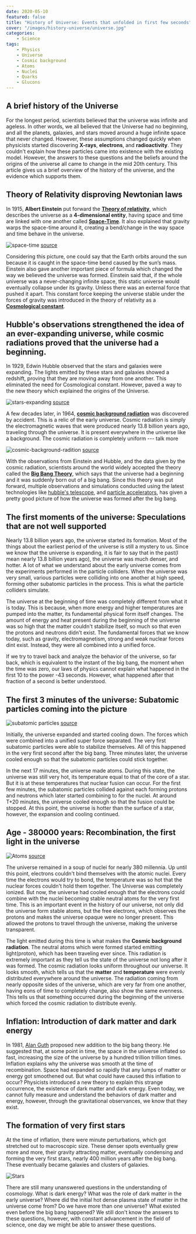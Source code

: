 ```yaml
---
date: 2020-05-10
featured: false
title: "History of Universe: Events that unfolded in first few seconds"
cover: "/images/history-universe/universe.jpg"
categories: 
    - Science
tags:
    - Physics
    - Universe
    - Cosmic background
    - Atoms
    - Nuclei
    - Quarks
    - Glucons
---
```


## A brief history of the Universe

For the longest period, scientists believed that the universe was infinite and ageless. In other words, we all believed that the Universe had no beginning, and all the planets, galaxies, and stars moved around a huge infinite space that never changed. However, these assumptions changed quickly when physicists started discovering **X-rays**, **electrons**, and **radioactivity**. They couldn't explain how these particles came into existence with the existing model. However, the answers to these questions and the beliefs around the origins of the universe all came to change in the mid 20th century. This article gives us a brief overview of the history of the universe, and the evidence which supports them.

## Theory of Relativity disproving Newtonian laws

In 1915, **Albert Einstein** put forward the [**Theory of relativity**](https://en.wikipedia.org/wiki/Theory_of_relativity), which describes the universe as a **4-dimensional entity**, having space and time are linked with one another called [**Space-Time**](https://en.wikipedia.org/wiki/Spacetime). It also explained that gravity warps the space-time around it, creating a bend/change in the way space and time behave in the universe.

![space-time](/images/history-universe/space-time.png)
[source](https://pixabay.com/illustrations/wormhole-space-time-light-tunnel-739872/)

Considering this picture, one could say that the Earth orbits around the sun because it is caught in the space-time bend caused by the sun’s mass. Einstein also gave another important piece of formula which changed the way we believed the universe was formed. Einstein said that, if the whole universe was a never-changing infinite space, this static universe would eventually collapse under its gravity. Unless there was an external force that pushed it apart. This constant force keeping the universe stable under the forces of gravity was introduced in the theory of relativity as a [**Cosmological constant**](https://en.wikipedia.org/wiki/Cosmological_constant).

## Hubble's observations strengthened the idea of an ever-expanding universe, while cosmic radiations proved that the universe had a beginning.

In 1929, Edwin Hubble observed that the stars and galaxies were expanding. The lights emitted by these stars and galaxies showed a redshift, proving that they are moving away from one another. This eliminated the need for Cosmological constant. However, paved a way to the new theory which explained the origins of the Universe.

![stars-expanding](/images/history-universe/expansion.gif)
[source](https://giphy.com/gifs/space-stars-9bTjZrytydVRK)

A few decades later, in 1964, [**cosmic background radiation**](https://en.wikipedia.org/wiki/Cosmic_background_radiation) was discovered by accident. This is a relic of the early universe. Cosmic radiation is simply the electromagnetic waves that were produced nearly 13.8 billion years ago, traveling through the universe. It is present everywhere in the universe like a background. The cosmic radiation is completely uniform --- talk more

![cosmic-background-radition](/images/history-universe/cosmic-radiation.png)
[source](https://upload.wikimedia.org/wikipedia/commons/thumb/2/2d/WMAP_2010.png/440px-WMAP_2010.png)

With the observations from Einstein and Hubble, and the data given by the cosmic radiation, scientists around the world widely accepted the theory called the [**Big Bang Theory**](https://en.wikipedia.org/wiki/Big_Bang), which says that the universe had a beginning and it was suddenly born out of a big bang. Since this theory was put forward, multiple observations and simulations conducted using the latest technologies like [hubble's telescope](https://www.nasa.gov/mission_pages/hubble/story/index.html), and [particle accelerators](https://en.wikipedia.org/wiki/Particle_accelerator), has given a pretty good picture of how the universe was formed after the big bang. 


## The first moments of the universe: Speculations that are not well supported

Nearly 13.8 billion years ago, the universe started its formation. Most of the things about the earliest period of the universe is still a mystery to us. Since we know that the universe is expanding, it is fair to say that in the past(I mean nearly 13.8 billion years ago), the universe was much denser, and hotter. A lot of what we understand about the early universe comes from the experiments performed in the particle colliders. When the universe was very small, various particles were colliding into one another at high speed, forming other subatomic particles in the process. This is what the particle colliders simulate. 

The universe at the beginning of time was completely different from what it is today. This is because, when more energy and higher temperatures are pumped into the matter, its fundamental physical form itself changes. The amount of energy and heat present during the beginning of the universe was so high that the matter couldn't stabilize itself, so much so that even the protons and neutrons didn't exist. The fundamental forces that we know today, such as gravity, electromagnetism, strong and weak nuclear forces dint exist. Instead, they were all combined into a unified force. 

If we try to travel back and analyze the behavior of the universe, so far back, which is equivalent to the instant of the big bang, the moment when the time was zero, our laws of physics cannot explain what happened in the first 10 to the power -43 seconds. However, what happened after that fraction of a second is better understood. 

## The first 3 minutes of the universe: Subatomic particles coming into the picture

![subatomic particles](/images/history-universe/subatomic.gif)
[source](https://link.springer.com/chapter/10.1007/978-3-319-78181-5_1)

Initially, the universe expanded and started cooling down. The forces which were combined into a unified super force separated. The very first subatomic particles were able to stabilize themselves. All of this happened in the very first second after the big bang. Three minutes later, the universe cooled enough so that the subatomic particles could stick together.

In the next 17 minutes, the universe made atoms. During this state, the universe was still very hot, its temperature equal to that of the core of a star. But it is at these temperatures that nuclear fusion can occur. For the first few minutes, the subatomic particles collided against each forming protons and neutrons which later started combining to for the nuclei. At around T+20 minutes, the universe cooled enough so that the fusion could be stopped. At this point, the universe is hotter than the surface of a star, however, the expansion and cooling continued.

## Age - 380000 years: Recombination, the first light in the universe

![Atoms](/images/history-universe/atom.png)
[source](https://pixabay.com/illustrations/atom-electron-neutron-nuclear-power-1222516/)

The universe remained in a soup of nuclei for nearly 380 millennia. Up until this point, electrons couldn't bind themselves with the atomic nuclei. Every time the electrons would try to bond, the temperature was so hot that the nuclear forces couldn't hold them together. The Universe was completely ionized. But now, the universe had cooled enough that the electrons could combine with the nuclei becoming stable neutral atoms for the very first time.  This is an important event in the history of our universe, not only did the universe form stable atoms, but the free electrons, which observes the protons and makes the universe opaque were no longer present. This allowed the protons to travel through the universe, making the universe transparent.

The light emitted during this time is what makes the **Cosmic background radiation**. The neutral atoms which were formed started emitting light(proton), which has been traveling ever since. This radiation is extremely important as they tell us the state of the universe not long after it was formed. The cosmic radiation looks uniform throughout our universe. It looks smooth, which tells us that the **matter** and **temperature** were evenly distributed everywhere around the universe. The radiation coming from nearly opposite sides of the universe, which are very far from one another, having eons of time to completely change, also show the same evenness. This tells us that something occurred during the beginning of the universe which forced the cosmic radiation to distribute evenly.

## Inflation: Introduction of dark matter and dark energy

In 1981, [Alan Guth](https://en.wikipedia.org/wiki/Alan_Guth) proposed new addition to the big bang theory. He suggested that, at some point in time, the space in the universe inflated so fast, increasing the size of the universe by a hundred trillion trillion times. Inflation explains why the universe was smooth at the time of recombination. Space had expanded so rapidly that any lumps of matter or energy got smoothened out. But what could have caused this inflation to occur? Physicists introduced a new theory to explain this strange occurrence, the existence of dark matter and dark energy. Even today, we cannot fully measure and understand the behaviors of dark matter and energy, however, through the gravitational observances, we know that they exist.

## The formation of very first stars

At the time of inflation, there were minute perturbations, which got stretched out to macroscopic size. These denser spots eventually grew more and more, their gravity attracting matter, eventually condensing and forming the very first stars, nearly 400 million years after the big bang. These eventually became galaxies and clusters of galaxies. 

![Stars](/images/history-universe/stars.png)

There are still many unanswered questions in the understanding of cosmology. What is dark energy? What was the role of dark matter in the early universe? Where did the initial hot dense plasma state of matter in the universe come from? Do we have more than one universe? What existed even before the big bang happened? We still don't know the answers to these questions, however, with constant advancement in the field of science, one day we might be able to answer these questions.